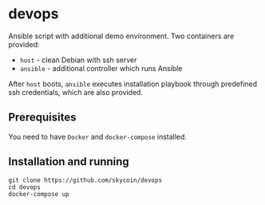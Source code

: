 # devops
Ansible script with additional demo environment. Two containers are provided:
* `host` - clean Debian with ssh server
* `ansible` - additional controller which runs Ansible

After `host` boots, `ansible` executes installation playbook through predefined ssh credentials,
which are also provided.

## Prerequisites
You need to have `Docker` and `docker-compose` installed.

## Installation and running
```
git clone https://github.com/skycoin/devops
cd devops
docker-compose up
```
